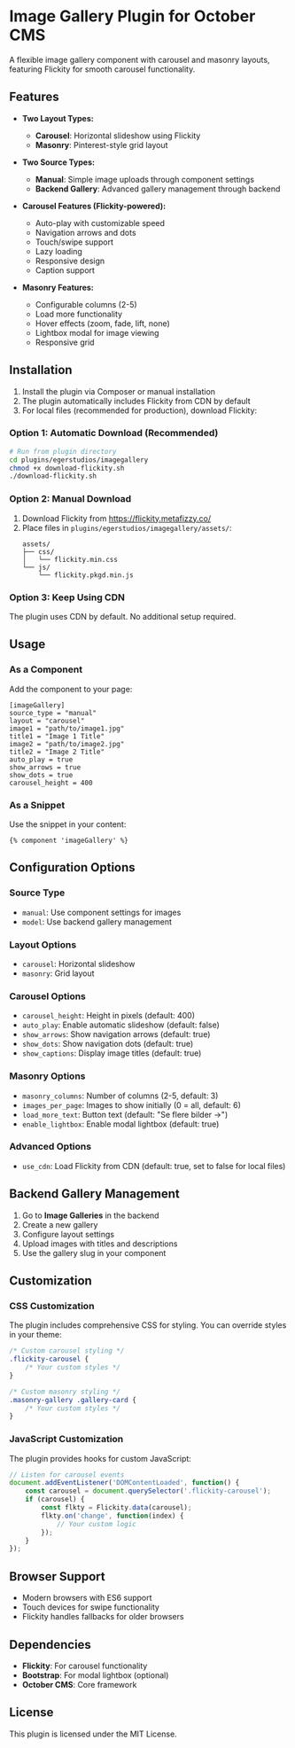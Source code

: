# Image Gallery Plugin for October CMS

A flexible image gallery component with carousel and masonry layouts, featuring Flickity for smooth carousel functionality.

## Features

- **Two Layout Types:**
  - **Carousel**: Horizontal slideshow using Flickity
  - **Masonry**: Pinterest-style grid layout
  
- **Two Source Types:**
  - **Manual**: Simple image uploads through component settings
  - **Backend Gallery**: Advanced gallery management through backend

- **Carousel Features (Flickity-powered):**
  - Auto-play with customizable speed
  - Navigation arrows and dots
  - Touch/swipe support
  - Lazy loading
  - Responsive design
  - Caption support

- **Masonry Features:**
  - Configurable columns (2-5)
  - Load more functionality
  - Hover effects (zoom, fade, lift, none)
  - Lightbox modal for image viewing
  - Responsive grid

## Installation

1. Install the plugin via Composer or manual installation
2. The plugin automatically includes Flickity from CDN by default
3. For local files (recommended for production), download Flickity:

### Option 1: Automatic Download (Recommended)
```bash
# Run from plugin directory
cd plugins/egerstudios/imagegallery
chmod +x download-flickity.sh
./download-flickity.sh
```

### Option 2: Manual Download
1. Download Flickity from https://flickity.metafizzy.co/
2. Place files in `plugins/egerstudios/imagegallery/assets/`:
   ```
   assets/
   ├── css/
   │   └── flickity.min.css
   └── js/
       └── flickity.pkgd.min.js
   ```

### Option 3: Keep Using CDN
The plugin uses CDN by default. No additional setup required.

## Usage

### As a Component

Add the component to your page:

```twig
[imageGallery]
source_type = "manual"
layout = "carousel"
image1 = "path/to/image1.jpg"
title1 = "Image 1 Title"
image2 = "path/to/image2.jpg"
title2 = "Image 2 Title"
auto_play = true
show_arrows = true
show_dots = true
carousel_height = 400
```

### As a Snippet

Use the snippet in your content:

```twig
{% component 'imageGallery' %}
```

## Configuration Options

### Source Type
- `manual`: Use component settings for images
- `model`: Use backend gallery management

### Layout Options
- `carousel`: Horizontal slideshow
- `masonry`: Grid layout

### Carousel Options
- `carousel_height`: Height in pixels (default: 400)
- `auto_play`: Enable automatic slideshow (default: false)
- `show_arrows`: Show navigation arrows (default: true)
- `show_dots`: Show navigation dots (default: true)
- `show_captions`: Display image titles (default: true)

### Masonry Options
- `masonry_columns`: Number of columns (2-5, default: 3)
- `images_per_page`: Images to show initially (0 = all, default: 6)
- `load_more_text`: Button text (default: "Se flere bilder →")
- `enable_lightbox`: Enable modal lightbox (default: true)

### Advanced Options
- `use_cdn`: Load Flickity from CDN (default: true, set to false for local files)

## Backend Gallery Management

1. Go to **Image Galleries** in the backend
2. Create a new gallery
3. Configure layout settings
4. Upload images with titles and descriptions
5. Use the gallery slug in your component

## Customization

### CSS Customization
The plugin includes comprehensive CSS for styling. You can override styles in your theme:

```css
/* Custom carousel styling */
.flickity-carousel {
    /* Your custom styles */
}

/* Custom masonry styling */
.masonry-gallery .gallery-card {
    /* Your custom styles */
}
```

### JavaScript Customization
The plugin provides hooks for custom JavaScript:

```javascript
// Listen for carousel events
document.addEventListener('DOMContentLoaded', function() {
    const carousel = document.querySelector('.flickity-carousel');
    if (carousel) {
        const flkty = Flickity.data(carousel);
        flkty.on('change', function(index) {
            // Your custom logic
        });
    }
});
```

## Browser Support

- Modern browsers with ES6 support
- Touch devices for swipe functionality
- Flickity handles fallbacks for older browsers

## Dependencies

- **Flickity**: For carousel functionality
- **Bootstrap**: For modal lightbox (optional)
- **October CMS**: Core framework

## License

This plugin is licensed under the MIT License.